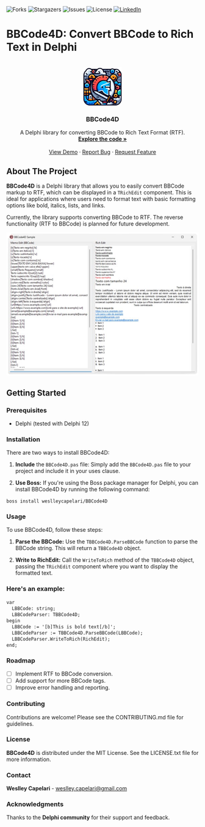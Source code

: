 <a name="readme-top"></a>
![Forks](https://img.shields.io/github/forks/weslleycapelari/BBCode4D)
![Stargazers](https://img.shields.io/github/stars/weslleycapelari/BBCode4D)
![Issues](https://img.shields.io/github/issues/weslleycapelari/BBCode4D)
![License](https://img.shields.io/github/license/weslleycapelari/BBCode4D)
<a href="https://linkedin.com/in/weslley-capelari">![LinkedIn](https://img.shields.io/badge/LinkedIn-blue)</a>
# BBCode4D: Convert BBCode to Rich Text in Delphi

<br />
<div align="center">
    <a href="https://github.com/weslleycapelari/BBCode4D">
        <img src="logo.png" alt="Logo" width="100" height="100">
    </a>
    <h3 align="center">BBCode4D</h3>
    <p align="center">
        A Delphi library for converting BBCode to Rich Text Format (RTF).
        <br />
        <a href="https://github.com/weslleycapelari/BBCode4D"><strong>Explore the code »</strong></a>
        <br />
        <br />
        <a href="https://github.com/weslleycapelari/BBCode4D/sample">View Demo</a>
        ·
        <a href="https://github.com/weslleycapelari/BBCode4D/issues">Report Bug</a>
        ·
        <a href="https://github.com/weslleycapelari/BBCode4D/issues">Request Feature</a>
    </p>
</div>

## About The Project

**BBCode4D** is a Delphi library that allows you to easily convert BBCode markup to RTF, which can be displayed in a `TRichEdit` component. This is ideal for applications where users need to format text with basic formatting options like bold, italics, lists, and links.

Currently, the library supports converting BBCode to RTF. The reverse functionality (RTF to BBCode) is planned for future development.

<div align="center">
    <a href="https://github.com/weslleycapelari/BBCode4D">
        <img src="screenshot.png" alt="Screenshot">
    </a>
</div>

## Getting Started

### Prerequisites

* Delphi (tested with Delphi 12)

### Installation

There are two ways to install BBCode4D:
1. **Include** the `BBCode4D.pas` file: Simply add the `BBCode4D.pas` file to your project and include it in your uses clause.

2. **Use Boss:** If you're using the Boss package manager for Delphi, you can install BBCode4D by running the following command:

````
boss install weslleycapelari/BBCode4D
````

### Usage
To use BBCode4D, follow these steps:

1. **Parse the BBCode:** Use the `TBBCode4D.ParseBBCode` function to parse the BBCode string. This will return a `TBBCode4D` object.

2. **Write to RichEdit:** Call the `WriteToRich` method of the `TBBCode4D` object, passing the `TRichEdit` component where you want to display the formatted text.

### Here's an example:

````delphi
var
  LBBCode: string;
  LBBCodeParser: TBBCode4D;
begin
  LBBCode := '[b]This is bold text[/b]';
  LBBCodeParser := TBBCode4D.ParseBBCode(LBBCode);
  LBBCodeParser.WriteToRich(RichEdit);
end;
````

### Roadmap

- [ ] Implement RTF to BBCode conversion.
- [ ] Add support for more BBCode tags.
- [ ] Improve error handling and reporting.

### Contributing

Contributions are welcome! Please see the CONTRIBUTING.md file for guidelines.

### License

**BBCode4D** is distributed under the MIT License. See the LICENSE.txt file for more information.

### Contact

**Weslley Capelari** - weslley.capelari@gmail.com

### Acknowledgments

Thanks to the **Delphi community** for their support and feedback.
